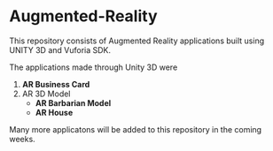 # Augmented-Reality
 This repository consists of Augmented Reality applications built using UNITY 3D and Vuforia SDK. 
 
 The applications made through Unity 3D were 
 1) **AR Business Card**
 2) AR 3D Model
       - **AR Barbarian Model**	
       - **AR House**

Many more applicatons will be added to this repository in the coming weeks. 
